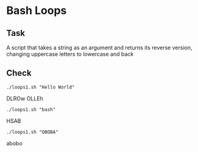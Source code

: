 # Bash Loops

## Task
A script that takes a string as an argument and returns its reverse version, changing uppercase letters to lowercase and back

## Check
`./loops1.sh "Hello World"`

DLROw OLLEh

`./loops1.sh "bash"`

HSAB

`./loops1.sh "OBOBA"`

abobo
